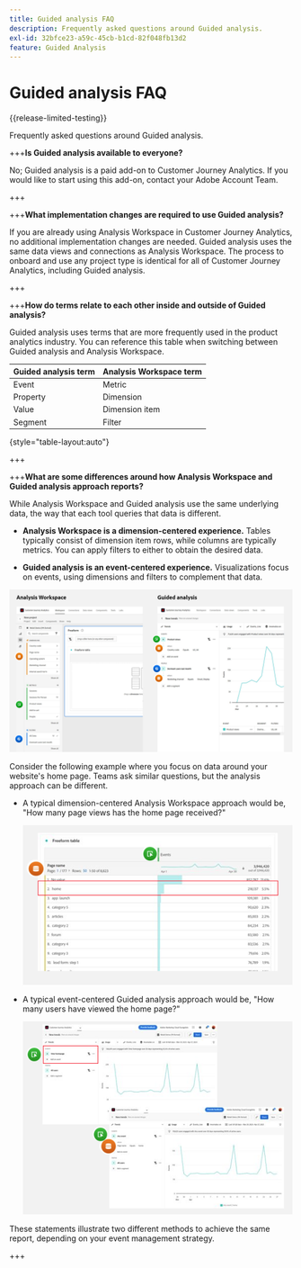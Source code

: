 ```yaml
---
title: Guided analysis FAQ
description: Frequently asked questions around Guided analysis.
exl-id: 32bfce23-a59c-45cb-b1cd-82f048fb13d2
feature: Guided Analysis
---
```

# Guided analysis FAQ

{{release-limited-testing}}

Frequently asked questions around Guided analysis.

+++**Is Guided analysis available to everyone?**

No; Guided analysis is a paid add-on to Customer Journey Analytics. If you would like to start using this add-on, contact your Adobe Account Team.

+++

+++**What implementation changes are required to use Guided analysis?**

If you are already using Analysis Workspace in Customer Journey Analytics, no additional implementation changes are needed. Guided analysis uses the same data views and connections as Analysis Workspace. The process to onboard and use any project type is identical for all of Customer Journey Analytics, including Guided analysis.

+++

+++**How do terms relate to each other inside and outside of Guided analysis?**

Guided analysis uses terms that are more frequently used in the product analytics industry. You can reference this table when switching between Guided analysis and Analysis Workspace.

| Guided analysis term | Analysis Workspace term |
| --- | --- |
| Event | Metric |
| Property | Dimension |
| Value | Dimension item |
| Segment | Filter |

{style="table-layout:auto"}

+++

+++**What are some differences around how Analysis Workspace and Guided analysis approach reports?**

While Analysis Workspace and Guided analysis use the same underlying data, the way that each tool queries that data is different.

* **Analysis Workspace is a dimension-centered experience.** Tables typically consist of dimension item rows, while columns are typically metrics. You can apply filters to either to obtain the desired data.

* **Guided analysis is an event-centered experience.** Visualizations focus on events, using dimensions and filters to complement that data.

![Structure](assets/structure.png)

Consider the following example where you focus on data around your website's home page. Teams ask similar questions, but the analysis approach can be different.

* A typical dimension-centered Analysis Workspace approach would be, "How many page views has the home page received?"

   ![Dimension centered](assets/dimension-centered.png)

* A typical event-centered Guided analysis approach would be, "How many users have viewed the home page?"

   ![Event centered](assets/event-centered.png)

These statements illustrate two different methods to achieve the same report, depending on your event management strategy.

+++
